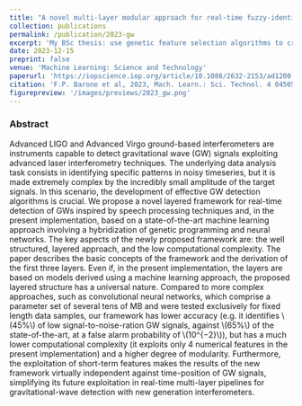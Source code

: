 ```yaml
---
title: "A novel multi-layer modular approach for real-time fuzzy-identification of gravitational-wave signals"
collection: publications
permalink: /publication/2023-gw
excerpt: 'My BSc thesis: use genetic feature selection algorithms to create a low-level trigger for graviational wave interferometers.'
date: 2023-12-15
preprint: false
venue: 'Machine Learning: Science and Technology'
paperurl: 'https://iopscience.iop.org/article/10.1088/2632-2153/ad1200'
citation: 'F.P. Barone et al, 2023, Mach. Learn.: Sci. Technol. 4 045054'
figurepreview: '/images/previews/2023_gw.png'
---
```


### Abstract 

Advanced LIGO and Advanced Virgo ground-based interferometers are instruments capable to detect gravitational wave (GW) signals exploiting advanced laser interferometry techniques. The underlying data analysis task consists in identifying specific patterns in noisy timeseries, but it is made extremely complex by the incredibly small amplitude of the target signals. In this scenario, the development of effective GW detection algorithms is crucial. We propose a novel layered framework for real-time detection of GWs inspired by speech processing techniques and, in the present implementation, based on a state-of-the-art machine learning approach involving a hybridization of genetic programming and neural networks. The key aspects of the newly proposed framework are: the well structured, layered approach, and the low computational complexity. The paper describes the basic concepts of the framework and the derivation of the first three layers. Even if, in the present implementation, the layers are based on models derived using a machine learning approach, the proposed layered structure has a universal nature. Compared to more complex approaches, such as convolutional neural networks, which comprise a parameter set of several tens of MB and were tested exclusively for fixed length data samples, our framework has lower accuracy (e.g. it identifies \\(45\%\\) of low signal-to-noise-ration GW signals, against \\(65\%\\) of the state-of-the-art, at a false alarm probability of \\(10^{−2}\\)), but has a much lower computational complexity (it exploits only 4 numerical features in the present implementation) and a higher degree of modularity. Furthermore, the exploitation of short-term features makes the results of the new framework virtually independent against time-position of GW signals, simplifying its future exploitation in real-time multi-layer pipelines for gravitational-wave detection with new generation interferometers.
